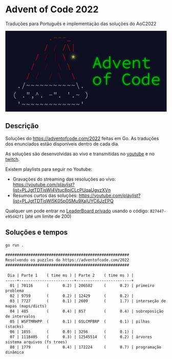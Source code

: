# Advent of Code 2022

Traduções para Português e implementação das soluções do AoC2022

![Advent Of Code](./aoc.jpeg)

## Descrição

Soluções do https://adventofcode.com/2022 feitas em Go.
As traduções dos enunciados estão disponíveis dentro de cada dia.

As soluções são desenvolvidas ao vivo e transmitidas no
[youtube](https://youtube.com/@tcarreira) e no
[twitch](https://twitch.tv/tcarreira).

Existem playlists para seguir no Youtube:
- Gravações do streaming das resoluções ao vivo: https://youtube.com/playlist?list=PLJgtTDTisWI4Vtuc8pjCLcPUqaUgvzXVn
- Resumos curtos das soluções: https://youtube.com/playlist?list=PLJgtTDTisWI5K05p0SMu9XaIUYC6JzEPQ

Qualquer um pode entrar no [LeaderBoard privado](https://adventofcode.com/2022/leaderboard/private) usando o código: `827447-e95d42f1` (até um limite de 200)


## Soluções e tempos

`go run .`

<!-- ci:result:start -->
```
######################################################
Resolvendo os puzzles do https://adventofcode.com/2022
######################################################

 Dia | Parte 1    ( time ms ) | Parte 2    ( time ms ) |
-----+------------------------+------------------------+
  01 | 70116      (      0.2) | 206582     (      0.2) | primeiro problema
  02 | 9759       (      0.2) | 12429      (      0.2) | 
  03 | 7727       (      0.1) | 2609       (      1.7) | interseção de mapas (maps/dicts)
  04 | 485        (      0.4) | 857        (      0.4) | sobreposição de intervalos
  05 | WSFTMRHPP  (      0.1) | GSLCMFBRP  (      0.1) | pilhas (stacks)
  06 | 1855       (      0.0) | 3256       (      0.1) | 
  07 | 1118405    (      0.3) | 12545514   (      0.2) | árvores sistema arquivos (fs trees)
  08 | 1779       (      0.4) | 172224     (      0.7) | programação dinâmica
```
<!-- ci:result:end -->
